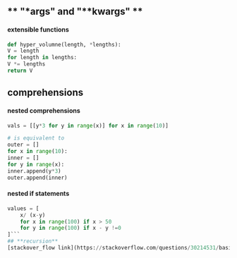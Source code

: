 ## ** "*args" and "**kwargs" **



#### **extensible functions**

```python
def hyper_volumne(length, *lengths):
V = length
for length in lengths:
V *= lengths
return V 

```

## **comprehensions**


#### **nested comprehensions**

```python
vals = [[y*3 for y in range(x)] for x in range(10)]

# is equivalent to 
outer = []
for x in range(10):
inner = []
for y in range(x):
inner.append(y*3)
outer.append(inner)
```
#### **nested if statements**

```python
values = [
    x/ (x-y)
    for x in range(100) if x > 50
    for y in range(100) if x - y !=0 
]```
## **recursion**
[stackover_flow link](https://stackoverflow.com/questions/30214531/basics-of-recursion-in-python

